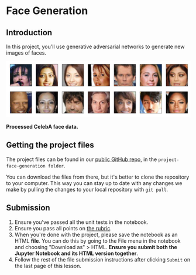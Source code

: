 # Face Generation

[//]: # (Image References)

[image1]: ./project-face-generation/assets/processed_face_data.png "Processed face data"

## Introduction
In this project, you'll use generative adversarial networks to generate new images of faces.

![Processed face data][image1]

__Processed CelebA face data.__

## Getting the project files
The project files can be found in our [public GitHub repo](https://github.com/udacity/deep-learning-v2-pytorch/tree/master/), in the `project-face-generation folder`.

You can download the files from there, but it's better to clone the repository to your computer. This way you can stay up to date with any changes we make by pulling the changes to your local repository with `git pull`.

## Submission
  1. Ensure you've passed all the unit tests in the notebook.
  2. Ensure you pass all points on [the rubric](https://review.udacity.com/#!/rubrics/2261/view).
  3. When you're done with the project, please save the notebook as an HTML __file__. You can do this by going to the File menu in the notebook      and choosing "Download as" > HTML. __Ensure you submit both the Jupyter Notebook and its HTML version together__.
  4. Follow the rest of the file submission instructions after clicking `Submit` on the last page of this lesson.
